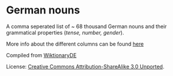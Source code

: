 # German nouns
A comma seperated list of ~ 68 thousand German nouns and their grammatical properties (*tense, number, gender*).

More info about the different columns can be found [here](https://de.wiktionary.org/wiki/Hilfe:Flexionstabellen)

Compiled from [WiktionaryDE](https://de.wiktionary.org)

License: [Creative Commons Attribution-ShareAlike 3.0 Unported](https://creativecommons.org/licenses/by-sa/3.0/deed.en).
